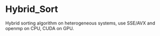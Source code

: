 # Hybrid_Sort
Hybrid sorting algorithm on heterogeneous systems, use SSE/AVX and openmp on CPU, CUDA on GPU.
